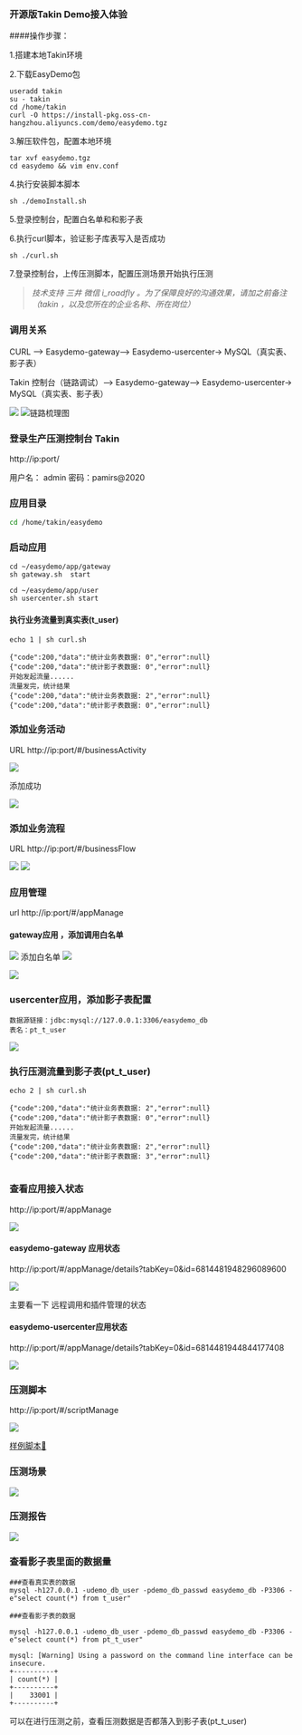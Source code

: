 ### 开源版Takin Demo接入体验
####操作步骤：

1.搭建本地Takin环境   

2.下载EasyDemo包

```
useradd takin
su - takin
cd /home/takin
curl -O https://install-pkg.oss-cn-hangzhou.aliyuncs.com/demo/easydemo.tgz
```

3.解压软件包，配置本地环境

```
tar xvf easydemo.tgz 
cd easydemo && vim env.conf
```

4.执行安装脚本脚本 

 ```
sh ./demoInstall.sh
 ```

5.登录控制台，配置白名单和和影子表

6.执行curl脚本，验证影子库表写入是否成功

```
sh ./curl.sh
```

7.登录控制台，上传压测脚本，配置压测场景开始执行压测



> *技术支持 三井   微信 i_roadfly 。为了保障良好的沟通效果，请加之前备注 （takin ，以及您所在的企业名称、所在岗位）*

### 调用关系

CURL --> Easydemo-gateway--> Easydemo-usercenter-> MySQL（真实表、影子表）

Takin 控制台（链路调试）--> Easydemo-gateway--> Easydemo-usercenter-> MySQL（真实表、影子表）

![](images/0_easydemo.png)
![链路梳理图](images/conn.png)



### 登录生产压测控制台 Takin

http://ip:port/  

用户名： admin  密码：pamirs@2020

### 应用目录
```bash
cd /home/takin/easydemo 
```

### 启动应用 

```
cd ~/easydemo/app/gateway
sh gateway.sh  start

cd ~/easydemo/app/user
sh usercenter.sh start
```

#### 执行业务流量到真实表(t_user)    
```
echo 1 | sh curl.sh

{"code":200,"data":"统计业务表数据: 0","error":null}
{"code":200,"data":"统计影子表数据: 0","error":null}
开始发起流量......
流量发完，统计结果
{"code":200,"data":"统计业务表数据: 2","error":null}
{"code":200,"data":"统计影子表数据: 0","error":null}

```
### 添加业务活动

URL http://ip:port/#/businessActivity

![](images/round1-add-item.png)

添加成功

![](images/round1-item-list.png)

### 添加业务流程

URL http://ip:port/#/businessFlow

![](images/roud2_save_process_1.png)
![](images/roud2_save_process_2.png)

### 应用管理
url http://ip:port/#/appManage

#### gateway应用 ，添加调用白名单

![](images/round1-gateway-add-white.png)
添加白名单
![](images/round1-gateway-add-white-2.png)

![](images/round1-gateway-add-white-3.png)


### usercenter应用，添加影子表配置

```
数据源链接：jdbc:mysql://127.0.0.1:3306/easydemo_db
表名：pt_t_user

```

![](images/round2_add_mirror_table.png)


### 执行压测流量到影子表(pt_t_user)
``` 
echo 2 | sh curl.sh

{"code":200,"data":"统计业务表数据: 2","error":null}
{"code":200,"data":"统计影子表数据: 0","error":null}
开始发起流量......
流量发完，统计结果
{"code":200,"data":"统计业务表数据: 2","error":null}
{"code":200,"data":"统计影子表数据: 3","error":null}
 
```

### 查看应用接入状态 

http://ip:port/#/appManage

![](images/1_applist.png)


#### easydemo-gateway 应用状态

http://ip:port/#/appManage/details?tabKey=0&id=6814481948296089600

![](images/2_app_gateway_remote.png)


主要看一下 远程调用和插件管理的状态

#### easydemo-usercenter应用状态
http://ip:port/#/appManage/details?tabKey=0&id=6814481944844177408


![](images/3_app_gateway_plugin.png)



### 压测脚本
http://ip:port/#/scriptManage

![](images/script_list.png)



<a href="images/login.jmx" alt="链">样例脚本🔗</a>



### 压测场景

![](images/pressureTestScene.png)

### 压测报告

![](images/perform_result.png)



### 查看影子表里面的数据量

```
###查看真实表的数据
mysql -h127.0.0.1 -udemo_db_user -pdemo_db_passwd easydemo_db -P3306 -e"select count(*) from t_user"

###查看影子表的数据

mysql -h127.0.0.1 -udemo_db_user -pdemo_db_passwd easydemo_db -P3306 -e"select count(*) from pt_t_user"

mysql: [Warning] Using a password on the command line interface can be insecure.
+----------+
| count(*) |
+----------+
|    33001 |
+----------+
```
可以在进行压测之前，查看压测数据是否都落入到影子表(pt_t_user)


